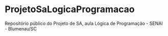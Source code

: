 # ProjetoSaLogicaProgramacao
Repositório público do Projeto de SA, aula Lógica de Programação - SENAI - Blumenau/SC
